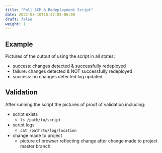 ```yaml
---
title: "Poll SCM & Redeployment Script"
date: 2022-03-10T15:47:05-06:00
draft: false
weight: 1
---
```


## Example

Pictures of the output of using the script in all states:

- success: changes detected & successfully redeployed
- failure: changes detected & NOT successfully redeployed
- success: no changes detected log updated

## Validation

After running the script the pictures of proof of validation including:

- script exists
  - `ls /path/to/script`
- script logs
  - `cat /path/to/log/location`
- change made to project
  - picture of browser reflecting change after change made to project master branch